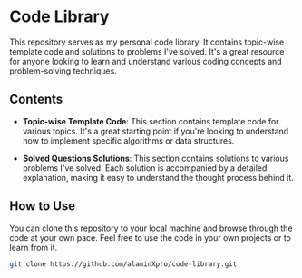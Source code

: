 # Code Library

This repository serves as my personal code library. It contains topic-wise template code and solutions to problems I've solved. It's a great resource for anyone looking to learn and understand various coding concepts and problem-solving techniques.

## Contents

- **Topic-wise Template Code**: This section contains template code for various topics. It's a great starting point if you're looking to understand how to implement specific algorithms or data structures.

- **Solved Questions Solutions**: This section contains solutions to various problems I've solved. Each solution is accompanied by a detailed explanation, making it easy to understand the thought process behind it.

## How to Use

You can clone this repository to your local machine and browse through the code at your own pace. Feel free to use the code in your own projects or to learn from it.

```bash
git clone https://github.com/alaminXpro/code-library.git